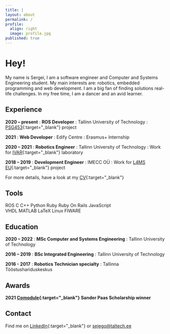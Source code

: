 ```yaml
---
title: |
layout: about
permalink: /
profile:
  align: right
  image: profile.jpg
published: true
---
```

# Hey!

My name is Sergei, I am a software engineer and Computer and Systems Engineering student.
My main interests are: robotics, embedded programming and web development. I am a big fan of finding solutions real-life challenges.
In my free time, I am a dancer and an avid learner.

## Experience
**2020 – present**
:   **ROS Developer** 
:   Tallinn University of Technology
:   [PSG453](https://www.etis.ee/Portal/Projects/Display/72b66c74-e911-49c3-ac6a-6716f9e72ba5?lang=ENG){:target="_blank"} project

**2021**
:   **Web Developer**
:   Edify Centre
:   Erasmus+ Internship

**2020 – 2021**
:   **Robotics Engineer** 
:   Tallinn University of Technology
:   Work for [IVAR](https://ivar.ttu.ee/){:target="_blank"} laboratory

**2018 – 2019**
:   **Development Engineer**
:   IMECC OÜ
:   Work for [L4MS EU](http://www.l4ms.eu/content/l4ms-project-home){:target="_blank"} project

For more details, have a look at my [CV](/_pages/Jegorov_CV_Eng.pdf){:target="_blank"}

## Tools

<span class="label">ROS</span>
<span class="label">C</span>
<span class="label">C++</span>
<span class="label">Python</span>
<span class="label">Ruby</span>
<span class="label">Ruby On Rails</span>
<span class="label">JavaScript</span>
<br>
<span class="label">VHDL</span>
<span class="label">MATLAB</span>
<span class="label">LaTeX</span>
<span class="label">Linux</span>
<span class="label">FIWARE</span>


## Education 

**2020 – 2022**
:   **MSc Computer and Systems Engineering**
:       Tallinn University of Technology

**2016 – 2019**
:   **BSc Integrated Engineering**
:       Tallinn University of Technology

**2016 - 2017**
:   **Robotics Technician specialty**
:       Tallinna Tööstushariduskeskus

## Awards

**2021 [Comodule](https://comodule.com/){:target="_blank"} Sander Paas Scholarship winner**

## Contact

Find me on [LinkedIn](https://linkedin.com/in/sejego){:target="_blank"} or <sejego@taltech.ee>

